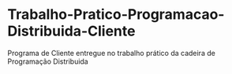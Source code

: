 # Trabalho-Pratico-Programacao-Distribuida-Cliente
Programa de Cliente entregue no trabalho prático da cadeira de Programação Distribuida
